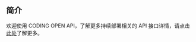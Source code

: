 ## 简介

欢迎使用 CODING OPEN API，了解更多持续部署相关的 API 接口详情，请点击[此处](https://help.coding.net/openapi#e49e0e291dd4cc0cc5e96100afe0b80b)了解更多。


<!-- 如有可能，请直接将 API 文档重定向至 https://help.coding.net/openapi#e49e0e291dd4cc0cc5e96100afe0b80b -->
